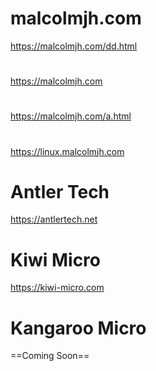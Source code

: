 # malcolmjh.com
https://malcolmjh.com/dd.html
#
https://malcolmjh.com
#
https://malcolmjh.com/a.html
#
https://linux.malcolmjh.com
# Antler Tech
https://antlertech.net
# Kiwi Micro
https://kiwi-micro.com
# Kangaroo Micro
==Coming Soon==
